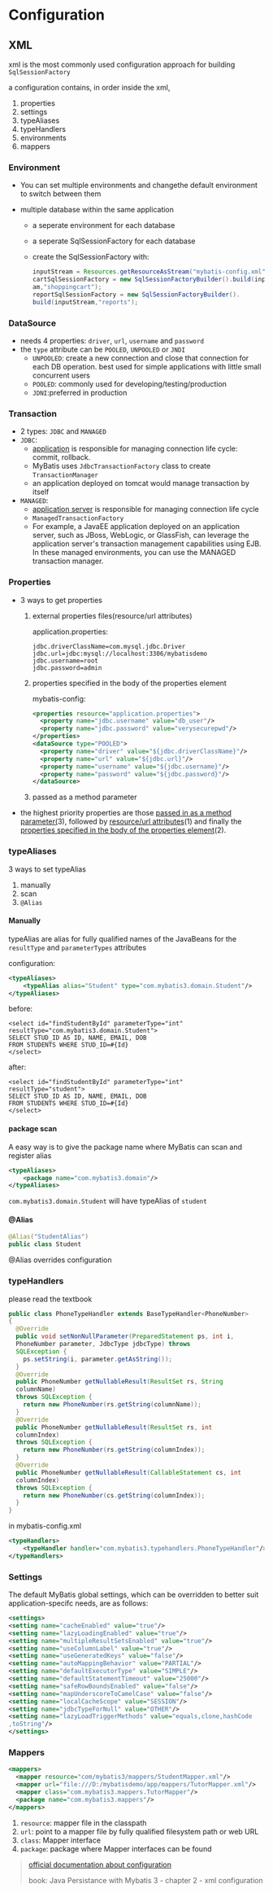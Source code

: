 # Configuration

## XML

xml is the most commonly used configuration approach for building `SqlSessionFactory` 

a configuration contains, in order inside the xml,

1. properties
2. settings
3. typeAliases
4. typeHandlers
5. environments
6. mappers

### Environment

- You can set multiple environments and changethe default environment to switch between them

- multiple database within the same application

  - a seperate environment for each database

  - a seperate SqlSessionFactory for each database

  - create the SqlSessionFactory with:

    ```java
    inputStream = Resources.getResourceAsStream("mybatis-config.xml");
    cartSqlSessionFactory = new SqlSessionFactoryBuilder().build(inputStre
    am,"shoppingcart");
    reportSqlSessionFactory = new SqlSessionFactoryBuilder().
    build(inputStream,"reports");
    ```

### DataSource

- needs 4 properties: `driver`, `url`, `username` and `password`
- the `type` attribute can be `POOLED`, `UNPOOLED` or `JNDI`
  - `UNPOOLED`: create a new connection and close that connection for each DB operation. best used for simple applications with little small concurrent users
  - `POOLED`: commonly used for developing/testing/production
  - `JDNI`:preferred in production

### Transaction

- 2 types: `JDBC` and `MANAGED`
- `JDBC`: 
  - <u>application</u> is responsible for managing connection life cycle: commit, rollback.
  - MyBatis uses `JdbcTransactionFactory` class to create `TransactionManager`
  - an application deployed on tomcat would manage transaction by itself
- `MANAGED`: 
  - <u>application server</u> is responsible for managing connection life cycle
  - `ManagedTransactionFactory`
  - For example, a JavaEE application deployed on an application server,
    such as JBoss, WebLogic, or GlassFish, can leverage the application
    server's transaction management capabilities using EJB. In these managed
    environments, you can use the MANAGED transaction manager. 

### Properties

- 3 ways to get properties

  1. external properties files(resource/url attributes)

     application.properties:

     ```properties
     jdbc.driverClassName=com.mysql.jdbc.Driver
     jdbc.url=jdbc:mysql://localhost:3306/mybatisdemo
     jdbc.username=root
     jdbc.password=admin
     ```

  2. properties specified in the body of the properties element

     mybatis-config:

     ```xml
     <properties resource="application.properties">
       <property name="jdbc.username" value="db_user"/>
       <property name="jdbc.password" value="verysecurepwd"/>
     </properties>
     <dataSource type="POOLED">
       <property name="driver" value="${jdbc.driverClassName}"/>
       <property name="url" value="${jdbc.url}"/>
       <property name="username" value="${jdbc.username}"/>
       <property name="password" value="${jdbc.password}"/>
     </dataSource>
     ```

  3. passed as a method parameter

- the highest priority properties are those <u>passed in as a method parameter(</u>3), followed by <u>resource/url attributes</u>(1) and finally the <u>properties specified in the body of the properties element</u>(2).

### typeAliases

3 ways to set typeAlias

1. manually
2. scan
3. `@Alias`
#### Manually
typeAlias are alias for fully qualified names of the JavaBeans for the `resultType` and `parameterTypes` attributes

configuration:

```xml
<typeAliases>
	<typeAlias alias="Student" type="com.mybatis3.domain.Student"/>
</typeAliases>
```

before:

```
<select id="findStudentById" parameterType="int"
resultType="com.mybatis3.domain.Student">
SELECT STUD_ID AS ID, NAME, EMAIL, DOB
FROM STUDENTS WHERE STUD_ID=#{Id}
</select>
```

after:

```
<select id="findStudentById" parameterType="int"
resultType="student">
SELECT STUD_ID AS ID, NAME, EMAIL, DOB
FROM STUDENTS WHERE STUD_ID=#{Id}
</select>
```
#### package scan
A easy way is to give the package name where MyBatis can scan and register alias 

```xml
<typeAliases>
	<package name="com.mybatis3.domain"/>
</typeAliases>
```

`com.mybatis3.domain.Student` will have typeAlias of `student`
#### @Alias
```java
@Alias("StudentAlias")
public class Student
```

@Alias overrides <typeAliases> configuration

### typeHandlers

please read the textbook

```java
public class PhoneTypeHandler extends BaseTypeHandler<PhoneNumber>
{
  @Override
  public void setNonNullParameter(PreparedStatement ps, int i,
  PhoneNumber parameter, JdbcType jdbcType) throws
  SQLException {
  	ps.setString(i, parameter.getAsString());
  }
  @Override
  public PhoneNumber getNullableResult(ResultSet rs, String
  columnName)
  throws SQLException {
  	return new PhoneNumber(rs.getString(columnName));
  }
  @Override
  public PhoneNumber getNullableResult(ResultSet rs, int
  columnIndex)
  throws SQLException {
  	return new PhoneNumber(rs.getString(columnIndex));
  }
  @Override
  public PhoneNumber getNullableResult(CallableStatement cs, int
  columnIndex)
  throws SQLException {
  	return new PhoneNumber(cs.getString(columnIndex));
  }
}
```

in mybatis-config.xml

```xml
<typeHandlers>
	<typeHandler handler="com.mybatis3.typehandlers.PhoneTypeHandler"/>
</typeHandlers>
```

### Settings

The default MyBatis global settings, which can be overridden to better suit
application-specifc needs, are as follows: 

```xml
<settings>
<setting name="cacheEnabled" value="true"/>
<setting name="lazyLoadingEnabled" value="true"/>
<setting name="multipleResultSetsEnabled" value="true"/>
<setting name="useColumnLabel" value="true"/>
<setting name="useGeneratedKeys" value="false"/>
<setting name="autoMappingBehavior" value="PARTIAL"/>
<setting name="defaultExecutorType" value="SIMPLE"/>
<setting name="defaultStatementTimeout" value="25000"/>
<setting name="safeRowBoundsEnabled" value="false"/>
<setting name="mapUnderscoreToCamelCase" value="false"/>
<setting name="localCacheScope" value="SESSION"/>
<setting name="jdbcTypeForNull" value="OTHER"/>
<setting name="lazyLoadTriggerMethods" value="equals,clone,hashCode
,toString"/>
</settings>
```

### Mappers

```xml
<mappers>
  <mapper resource="com/mybatis3/mappers/StudentMapper.xml"/>
  <mapper url="file:///D:/mybatisdemo/app/mappers/TutorMapper.xml"/>
  <mapper class="com.mybatis3.mappers.TutorMapper"/>
  <package name="com.mybatis3.mappers"/>
</mappers>
```

1. `resource`: mapper file in the classpath
2. `url`: point to a mapper file by fully qualified filesystem path or web URL
3. `class`: Mapper interface
4. `package`: package where Mapper interfaces can be found



> [official documentation about configuration](http://www.mybatis.org/mybatis-3/configuration.html)
>
> book: Java Persistance with Mybatis 3 - chapter 2 - xml configuration

